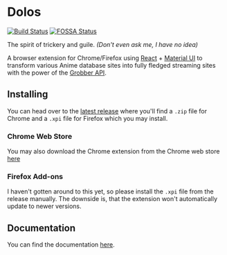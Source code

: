 # Dolos
[![Build Status][travis-shield]][travis-url]
[![FOSSA Status][fossa-shield]][fossa-url]

The spirit of trickery and guile. *(Don't even ask me, I have no idea)*

A browser extension for Chrome/Firefox using [React] + [Material UI][material-ui] to
transform various Anime database sites into fully fledged streaming
sites with the power of the [Grobber API][grobber-repository].

## Installing
You can head over to the [latest release][latest-release] where you'll find
a `.zip` file for Chrome and a `.xpi` file for Firefox which you may install.

### Chrome Web Store
You may also download the Chrome extension from the Chrome web store [here][chrome-download]

### Firefox Add-ons
I haven't gotten around to this yet, so please install the `.xpi` file from the release manually.
The downside is, that the extension won't automatically update to newer versions.

## Documentation
You can find the documentation [here][dolos-docs].

[dolos-docs]: https://myanimestream.github.io/dolos/docs/

[react]: https://reactjs.org/
[material-ui]: https://material-ui.com/
[grobber-repository]: https://github.com/MyAnimeStream/grobber

[latest-release]: https://github.com/MyAnimeStream/dolos/releases/latest
[chrome-download]: https://chrome.google.com/webstore/detail/myanimestream/keocjanldkcmlfimikagifcggihmblmf

[travis-shield]: https://travis-ci.org/MyAnimeStream/dolos.svg?branch=master
[travis-url]: https://travis-ci.org/MyAnimeStream/dolos
[fossa-shield]: https://app.fossa.io/api/projects/git%2Bgithub.com%2FMyAnimeStream%2Fdolos.svg?type=shield
[fossa-url]: https://app.fossa.io/projects/git%2Bgithub.com%2FMyAnimeStream%2Fdolos